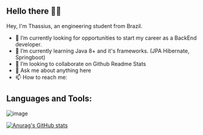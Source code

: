 
## Hello there 👋👋

Hey, I'm Thassius, an engineering student from Brazil.

 - 🔭 I’m currently looking for opportunities to start my career as a BackEnd developer.
 - 🌱 I’m currently learning Java 8+ and it's frameworks. (JPA Hibernate, Springboot)  
 - 👯 I’m looking to collaborate on Github Readme Stats
 - 💬 Ask me about anything here
 - 📫 How to reach me:

## Languages and Tools:
![image]({https://img.shields.io/badge/Java-ED8B00?style=for-the-badge&logo=java&logoColor=white})

[![Anurag's GitHub stats](https://github-readme-stats.vercel.app/api?username=thassius-carrion&show_icons=true&theme=tokyonight)](https://github.com/anuraghazra/github-readme-stats)



<!--
**thassius-carrion/thassius-carrion** is a ✨ _special_ ✨ repository because its `README.md` (this file) appears on your GitHub profile.

Here are some ideas to get you started:

- 🔭 I’m currently working on ...
- 🌱 I’m currently learning ...
- 👯 I’m looking to collaborate on ...
- 🤔 I’m looking for help with ...
- 💬 Ask me about ...
- 📫 How to reach me: ...
- 😄 Pronouns: ...
- ⚡ Fun fact: ...
-->
